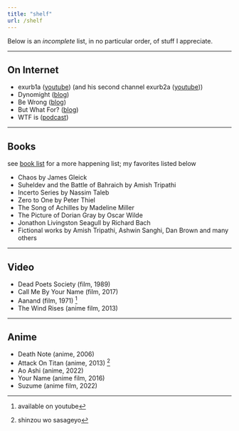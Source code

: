 ```yaml
---
title: "shelf"
url: /shelf
---
```


Below is an *incomplete* list, in no particular order, of stuff I appreciate.

---

## **On Internet**

- exurb1a ([youtube](https://www.youtube.com/@exurb1a)) (and his second channel exurb2a ([youtube](https://www.youtube.com/@exurb2a114)))
- Dynomight ([blog](https://dynomight.substack.com/))
- Be Wrong ([blog](https://bewrong.substack.com/))
- But What For? ([blog](https://www.butwhatfor.com/))
- WTF is ([podcast](https://www.youtube.com/@nikhil.kamath))


---

## **Books**

see [book list](https://literal.club/shubhxms) for a more happening list; my favorites listed below

- Chaos by James Gleick
- Suheldev and the Battle of Bahraich by Amish Tripathi
- Incerto Series by Nassim Taleb
- Zero to One by Peter Thiel
- The Song of Achilles by Madeline Miller
- The Picture of Dorian Gray by Oscar Wilde
- Jonathon Livingston Seagull by Richard Bach
- Fictional works by Amish Tripathi, Ashwin Sanghi, Dan Brown and many others

---

## **Video**

- Dead Poets Society (film, 1989)
- Call Me By Your Name (film, 2017)
- Aanand (film, 1971) [^aanand]
- The Wind Rises (anime film, 2013)

---

## **Anime**
- Death Note (anime, 2006)
- Attack On Titan (anime, 2013) [^aot]
- Ao Ashi (anime, 2022)
- Your Name (anime film, 2016)
- Suzume (anime film, 2022)

[^aot]: shinzou wo sasageyo
[^aanand]: available on youtube
